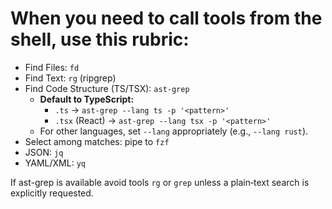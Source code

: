# When you need to call tools from the shell, **use this rubric**:

- Find Files: `fd`
- Find Text: `rg` (ripgrep)
- Find Code Structure (TS/TSX): `ast-grep`
  - **Default to TypeScript:**  
    - `.ts` → `ast-grep --lang ts -p '<pattern>'`  
    - `.tsx` (React) → `ast-grep --lang tsx -p '<pattern>'`
  - For other languages, set `--lang` appropriately (e.g., `--lang rust`).
- Select among matches: pipe to `fzf`
- JSON: `jq`
- YAML/XML: `yq`

If ast-grep is available avoid tools `rg` or `grep` unless a plain‑text search is explicitly requested.